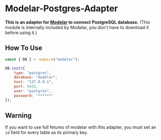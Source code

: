 # Modelar-Postgres-Adapter

**This is an adapter for [Modelar](http://modelar.hyurl.com) to connect**
**PostgreSQL database.**
(This module is internally included by Modelar, you don't have to download it
before using it.)

## How To Use

```javascript
const { DB } = require("modelar");

DB.init({
    type: "postgres",
    database: "modelar",
    host: "127.0.0.1",
    port: 5432,
    user: "postgres",
    password: "******"
});
```

## Warning

If you want to use full fetures of modelar with this adapter, you must set an 
`id` field for every table as its primary key.